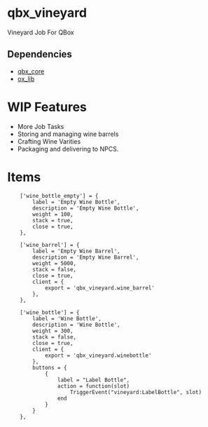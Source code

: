 # qbx_vineyard
Vineyard Job For QBox

## Dependencies

* [qbx_core](https://github.com/Qbox-project/qbx_core)
* [ox_lib](https://github.com/overextended/ox_lib)

# WIP Features

- More Job Tasks
- Storing and managing wine barrels
- Crafting Wine Varities
- Packaging and delivering to NPCS.

# Items

```
    ['wine_bottle_empty'] = {
		label = 'Empty Wine Bottle',
		description = 'Empty Wine Bottle',
		weight = 100,
		stack = true,
		close = true,
	},
	
	['wine_barrel'] = {
		label = 'Empty Wine Barrel',
		description = 'Empty Wine Barrel',
		weight = 5000,
		stack = false,
		close = true,
		client = {
			export = 'qbx_vineyard.wine_barrel'
		},
	},
	
	['wine_bottle'] = {
		label = 'Wine Bottle',
		description = 'Wine Bottle',
		weight = 300,
		stack = false,
		close = true,
		client = {
			export = 'qbx_vineyard.winebottle'
		},
		buttons = {
			{
				label = "Label Bottle",
				action = function(slot)
					TriggerEvent("vineyard:LabelBottle", slot)
				end
			}
		}
	},

```